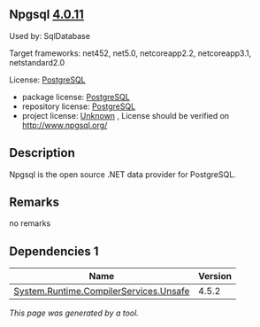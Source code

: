 Npgsql [4.0.11](https://www.nuget.org/packages/Npgsql/4.0.11)
--------------------

Used by: SqlDatabase

Target frameworks: net452, net5.0, netcoreapp2.2, netcoreapp3.1, netstandard2.0

License: [PostgreSQL](../../../../licenses/postgresql) 

- package license: [PostgreSQL](https://licenses.nuget.org/PostgreSQL) 
- repository license: [PostgreSQL](git://github.com/npgsql/npgsql) 
- project license: [Unknown](http://www.npgsql.org/) , License should be verified on http://www.npgsql.org/

Description
-----------
Npgsql is the open source .NET data provider for PostgreSQL.

Remarks
-----------
no remarks


Dependencies 1
-----------

|Name|Version|
|----------|:----|
|[System.Runtime.CompilerServices.Unsafe](../../../../packages/nuget.org/system.runtime.compilerservices.unsafe/4.5.2)|4.5.2|

*This page was generated by a tool.*